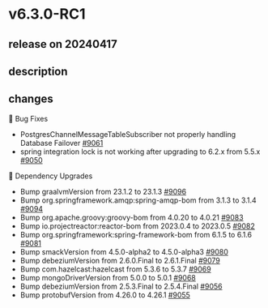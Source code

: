 # v6.3.0-RC1

## release on 20240417

## description

## changes

🐞 Bug Fixes

* PostgresChannelMessageTableSubscriber not properly handling Database Failover <a href="https://github.com/spring-projects/spring-integration/issues/9061" data-hovercard-type="issue" data-hovercard-url="/spring-projects/spring-integration/issues/9061/hovercard">#9061</a>
* spring integration lock is not working after upgrading to 6.2.x from 5.5.x <a href="https://github.com/spring-projects/spring-integration/issues/9050" data-hovercard-type="issue" data-hovercard-url="/spring-projects/spring-integration/issues/9050/hovercard">#9050</a>

🔨 Dependency Upgrades

* Bump graalvmVersion from 23.1.2 to 23.1.3 <a href="https://github.com/spring-projects/spring-integration/pull/9096" data-hovercard-type="pull_request" data-hovercard-url="/spring-projects/spring-integration/pull/9096/hovercard">#9096</a>
* Bump org.springframework.amqp:spring-amqp-bom from 3.1.3 to 3.1.4 <a href="https://github.com/spring-projects/spring-integration/pull/9094" data-hovercard-type="pull_request" data-hovercard-url="/spring-projects/spring-integration/pull/9094/hovercard">#9094</a>
* Bump org.apache.groovy:groovy-bom from 4.0.20 to 4.0.21 <a href="https://github.com/spring-projects/spring-integration/pull/9083" data-hovercard-type="pull_request" data-hovercard-url="/spring-projects/spring-integration/pull/9083/hovercard">#9083</a>
* Bump io.projectreactor:reactor-bom from 2023.0.4 to 2023.0.5 <a href="https://github.com/spring-projects/spring-integration/pull/9082" data-hovercard-type="pull_request" data-hovercard-url="/spring-projects/spring-integration/pull/9082/hovercard">#9082</a>
* Bump org.springframework:spring-framework-bom from 6.1.5 to 6.1.6 <a href="https://github.com/spring-projects/spring-integration/pull/9081" data-hovercard-type="pull_request" data-hovercard-url="/spring-projects/spring-integration/pull/9081/hovercard">#9081</a>
* Bump smackVersion from 4.5.0-alpha2 to 4.5.0-alpha3 <a href="https://github.com/spring-projects/spring-integration/pull/9080" data-hovercard-type="pull_request" data-hovercard-url="/spring-projects/spring-integration/pull/9080/hovercard">#9080</a>
* Bump debeziumVersion from 2.6.0.Final to 2.6.1.Final <a href="https://github.com/spring-projects/spring-integration/pull/9079" data-hovercard-type="pull_request" data-hovercard-url="/spring-projects/spring-integration/pull/9079/hovercard">#9079</a>
* Bump com.hazelcast:hazelcast from 5.3.6 to 5.3.7 <a href="https://github.com/spring-projects/spring-integration/pull/9069" data-hovercard-type="pull_request" data-hovercard-url="/spring-projects/spring-integration/pull/9069/hovercard">#9069</a>
* Bump mongoDriverVersion from 5.0.0 to 5.0.1 <a href="https://github.com/spring-projects/spring-integration/pull/9068" data-hovercard-type="pull_request" data-hovercard-url="/spring-projects/spring-integration/pull/9068/hovercard">#9068</a>
* Bump debeziumVersion from 2.5.3.Final to 2.5.4.Final <a href="https://github.com/spring-projects/spring-integration/pull/9056" data-hovercard-type="pull_request" data-hovercard-url="/spring-projects/spring-integration/pull/9056/hovercard">#9056</a>
* Bump protobufVersion from 4.26.0 to 4.26.1 <a href="https://github.com/spring-projects/spring-integration/pull/9055" data-hovercard-type="pull_request" data-hovercard-url="/spring-projects/spring-integration/pull/9055/hovercard">#9055</a>

